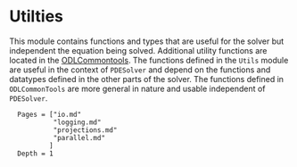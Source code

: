 # Utilties

This module contains functions and types that are useful for the solver but
independent the equation being solved.
Additional utility functions are located in the
[ODLCommontools](https://github.com/OptimalDesignLab/ODLCommonTools.jl).
The functions defined in the `Utils` module are useful in the context
of `PDESolver` and depend on the functions and datatypes defined in the
other parts of the solver.
The functions defined in `ODLCommonTools` are more general in nature and
usable independent of `PDESolver`.


```@contents
  Pages = ["io.md"
           "logging.md"
           "projections.md"
           "parallel.md"
          ]
  Depth = 1
```

